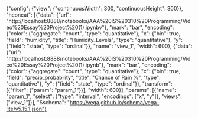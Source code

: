{"config": {"view": {"continuousWidth": 300, "continuousHeight": 300}}, "hconcat": [{"data": {"url": "http://localhost:8888/notebooks/AAA%20IS%20310%20Programming/Video%20Essay%20Project%20(1).ipynbv"}, "mark": "bar", "encoding": {"color": {"aggregate": "count", "type": "quantitative"}, "x": {"bin": true, "field": "humidity", "title": "Humidity_Levels", "type": "quantitative"}, "y": {"field": "state", "type": "ordinal"}}, "name": "view_1", "width": 600}, {"data": {"url": "http://localhost:8888/notebooks/AAA%20IS%20310%20Programming/Video%20Essay%20Project%20(1).ipynb"}, "mark": "bar", "encoding": {"color": {"aggregate": "count", "type": "quantitative"}, "x": {"bin": true, "field": "precip_probability", "title": "Chance of Rain %", "type": "quantitative"}, "y": {"field": "state", "type": "ordinal"}}, "transform": [{"filter": {"param": "param_1"}}], "width": 600}], "params": [{"name": "param_1", "select": {"type": "interval", "encodings": ["x", "y"]}, "views": ["view_1"]}], "$schema": "https://vega.github.io/schema/vega-lite/v5.15.1.json"}